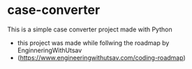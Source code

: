 # case-converter
This is a simple case converter project made with Python

- this project was made while follwing the roadmap by EnginneringWithUtsav
- (https://www.engineeringwithutsav.com/coding-roadmap)
